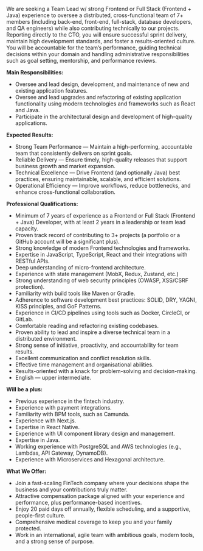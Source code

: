 We are seeking a Team Lead w/ strong Frontend or Full Stack (Frontend + Java)
experience to oversee a distributed, cross-functional team of 7+ members
(including back-end, front-end, full-stack, database developers, and QA
engineers) while also contributing technically to our projects. Reporting
directly to the CTO, you will ensure successful sprint delivery, maintain high
development standards, and foster a results-oriented culture. You will be
accountable for the team’s performance, guiding technical decisions within
your domain and handling administrative responsibilities such as goal setting,
mentorship, and performance reviews.

**Main Responsibilities:**

  * Oversee and lead design, development, and maintenance of new and existing application features.
  * Oversee and lead upgrades and refactoring of existing application functionality using modern technologies and frameworks such as React and Java.
  * Participate in the architectural design and development of high-quality applications.

**Expected Results:**

  * Strong Team Performance — Maintain a high-performing, accountable team that consistently delivers on sprint goals.
  * Reliable Delivery — Ensure timely, high-quality releases that support business growth and market expansion.
  * Technical Excellence — Drive Frontend (and optionally Java) best practices, ensuring maintainable, scalable, and efficient solutions.
  * Operational Efficiency — Improve workflows, reduce bottlenecks, and enhance cross-functional collaboration.

**Professional Qualifications:**

  * Minimum of 7 years of experience as a Frontend or Full Stack (Frontend + Java) Developer, with at least 2 years in a leadership or team lead capacity.
  * Proven track record of contributing to 3+ projects (a portfolio or a GitHub account will be a significant plus).
  * Strong knowledge of modern Frontend technologies and frameworks.
  * Expertise in JavaScript, TypeScript, React and their integrations with RESTful APIs.
  * Deep understanding of micro-frontend architecture.
  * Experience with state management (MobX, Redux, Zustand, etc.)
  * Strong understanding of web security principles (OWASP, XSS/CSRF protection).
  * Familiarity with build tools like Maven or Gradle.
  * Adherence to software development best practices: SOLID, DRY, YAGNI, KISS principles, and GoF Patterns.
  * Experience in CI/CD pipelines using tools such as Docker, CircleCI, or GitLab.
  * Comfortable reading and refactoring existing codebases.
  * Proven ability to lead and inspire a diverse technical team in a distributed environment.
  * Strong sense of initiative, proactivity, and accountability for team results.
  * Excellent communication and conflict resolution skills.
  * Effective time management and organisational abilities.
  * Results-oriented with a knack for problem-solving and decision-making.
  * English — upper intermediate.

**Will be a plus:**

  * Previous experience in the fintech industry.
  * Experience with payment integrations.
  * Familiarity with BPM tools, such as Camunda.
  * Experience with Next.js.
  * Expertise in React Native.
  * Experience with UI component library design and management.
  * Expertise in Java.
  * Working experience with PostgreSQL and AWS technologies (e.g., Lambdas, API Gateway, DynamoDB).
  * Experience with Microservices and Hexagonal architecture.

**What We Offer:**

  * Join a fast-scaling FinTech company where your decisions shape the business and your contributions truly matter.
  * Attractive compensation package aligned with your experience and performance, plus performance-based incentives.
  * Enjoy 20 paid days off annually, flexible scheduling, and a supportive, people-first culture.
  * Comprehensive medical coverage to keep you and your family protected.
  * Work in an international, agile team with ambitious goals, modern tools, and a strong sense of purpose.